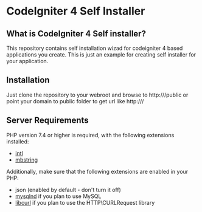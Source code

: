 # CodeIgniter 4 Self Installer

## What is CodeIgniter 4 Self installer?

This repository contains self installation wizad for codeigniter 4 based applications you create. This is just an example for creating self installer for your application.

## Installation

Just clone the repository to your webroot and browse to http://<yourdomain>/public or point your domain to public folder to get url like http://<yourdomain>/

## Server Requirements

PHP version 7.4 or higher is required, with the following extensions installed:

- [intl](http://php.net/manual/en/intl.requirements.php)
- [mbstring](http://php.net/manual/en/mbstring.installation.php)

Additionally, make sure that the following extensions are enabled in your PHP:

- json (enabled by default - don't turn it off)
- [mysqlnd](http://php.net/manual/en/mysqlnd.install.php) if you plan to use MySQL
- [libcurl](http://php.net/manual/en/curl.requirements.php) if you plan to use the HTTP\CURLRequest library

